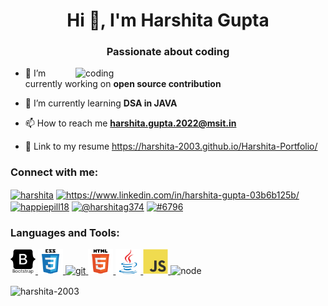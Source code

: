 
<h1 align="center">Hi 🍁, I'm Harshita Gupta</h1>
<h3 align="center">Passionate about coding</h3>

<img align="right" alt="coding" width="400" src="https://cdn.dribbble.com/users/17707/screenshots/2413754/rrr.gif">

- 🔭 I’m currently working on **open source contribution**

- 🌱 I’m currently learning **DSA in JAVA**

- 📫 How to reach me **harshita.gupta.2022@msit.in**

- 📌 Link to my resume https://harshita-2003.github.io/Harshita-Portfolio/

<h3 align="left">Connect with me:</h3>
<p align="left">
<a href="https://twitter.com/harshita" target="blank"><img align="center" src="https://raw.githubusercontent.com/rahuldkjain/github-profile-readme-generator/master/src/images/icons/Social/twitter.svg" alt="harshita" height="30" width="40" /></a>
<a href="https://www.linkedin.com/in/harshita-gupta-03b6b125b/" target="blank"><img align="center" src="https://raw.githubusercontent.com/rahuldkjain/github-profile-readme-generator/master/src/images/icons/Social/linked-in-alt.svg" alt="https://www.linkedin.com/in/harshita-gupta-03b6b125b/" height="30" width="40" /></a>
<a href="https://instagram.com/happiepill18" target="blank"><img align="center" src="https://raw.githubusercontent.com/rahuldkjain/github-profile-readme-generator/master/src/images/icons/Social/instagram.svg" alt="happiepill18" height="30" width="40" /></a>
<a href="https://www.hackerrank.com/@harshitag374" target="blank"><img align="center" src="https://raw.githubusercontent.com/rahuldkjain/github-profile-readme-generator/master/src/images/icons/Social/hackerrank.svg" alt="@harshitag374" height="30" width="40" /></a>
<a href="https://discord.gg/#6796" target="blank"><img align="center" src="https://raw.githubusercontent.com/rahuldkjain/github-profile-readme-generator/master/src/images/icons/Social/discord.svg" alt="#6796" height="30" width="40" /></a>
</p>

<h3 align="left">Languages and Tools:</h3>
<p align="left"> <a href="https://getbootstrap.com" target="_blank" rel="noreferrer"> <img src="https://raw.githubusercontent.com/devicons/devicon/master/icons/bootstrap/bootstrap-plain-wordmark.svg" alt="bootstrap" width="40" height="40"/> </a> <a href="https://www.w3schools.com/css/" target="_blank" rel="noreferrer"> <img src="https://raw.githubusercontent.com/devicons/devicon/master/icons/css3/css3-original-wordmark.svg" alt="css3" width="40" height="40"/> </a> <a href="https://git-scm.com/" target="_blank" rel="noreferrer"> <img src="https://www.vectorlogo.zone/logos/git-scm/git-scm-icon.svg" alt="git" width="40" height="40"/> </a> <a href="https://www.w3.org/html/" target="_blank" rel="noreferrer"> <img src="https://raw.githubusercontent.com/devicons/devicon/master/icons/html5/html5-original-wordmark.svg" alt="html5" width="40" height="40"/> </a> <a href="https://www.java.com" target="_blank" rel="noreferrer"> <img src="https://raw.githubusercontent.com/devicons/devicon/master/icons/java/java-original.svg" alt="java" width="40" height="40"/> </a> <a href="https://developer.mozilla.org/en-US/docs/Web/JavaScript" target="_blank" rel="noreferrer"> <img src="https://raw.githubusercontent.com/devicons/devicon/master/icons/javascript/javascript-original.svg" alt="javascript" width="40" height="40"/> </a> <a>
            <img src="https://cdn.jsdelivr.net/gh/devicons/devicon/icons/nodejs/nodejs-original-wordmark.svg" alt="node" width="40" height="40"/>
          </a> </p>

<!-- <p><img align="left" src="https://github-readme-stats.vercel.app/api/top-langs?username=harshita-2003&show_icons=true&locale=en&layout=compact" alt="harshita-2003" /></p>

<p>&nbsp;<img align="center" src="https://github-readme-stats.vercel.app/api?username=harshita-2003&show_icons=true&locale=en" alt="harshita-2003" /></p> -->

<p><img align="center" src="https://github-readme-streak-stats.herokuapp.com/?user=harshita-2003&" alt="harshita-2003" /></p>
